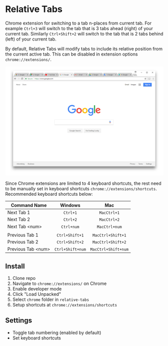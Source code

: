 # Relative Tabs

Chrome extension for switching to a tab n-places from current tab. For example `Ctrl+3` will switch to the tab that is 3 tabs ahead (right) of your current tab. Similarly `Ctrl+Shift+2` will switch to the tab that is 2 tabs behind (left) of your current tab.

By default, Relative Tabs will modify tabs to include its relative position from the current active tab. This can be disabled in extension options `chrome://extensions/`.

![tab numbering](docs/chrome_tab_numbering.png)

Since Chrome extensions are limited to 4 keyboard shortcuts, the rest need to be manually set in keyboard shortcuts `chrome://extensions/shortcuts`. Recommended keyboard shortcuts below:

| Command Name | Windows | Mac |
| --- | :---: | :---: | 
| Next Tab 1 | `Ctrl+1` | `MacCtrl+1` |
| Next Tab 2 | `Ctrl+2` | `MacCtrl+2` |
| Next Tab \<num\> | `Ctrl+num` | `MacCtrl+num` |
| |
| Previous Tab 1 | `Ctrl+Shift+1` | `MacCtrl+Shift+1` |
| Previous Tab 2 | `Ctrl+Shift+2` | `MacCtrl+Shift+2` |
| Previous Tab \<num\> | `Ctrl+Shift+num` |  `MacCtrl+Shift+num` |

## Install

1. Clone repo
2. Navigate to `chrome://extensions/` on Chrome
3. Enable developer mode
4. Click "Load Unpacked"
5. Select `chrome` folder in `relative-tabs`
6. Setup shortcuts at `chrome://extensions/shortcuts`

## Settings

- Toggle tab numbering (enabled by default)
- Set keyboard shortcuts
